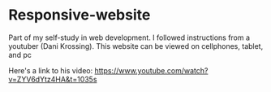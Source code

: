 # Responsive-website
Part of my self-study in web development. I followed instructions from a youtuber (Dani Krossing).  This website can be viewed on cellphones, tablet, and pc

Here's a link to his video: https://www.youtube.com/watch?v=ZYV6dYtz4HA&t=1035s
